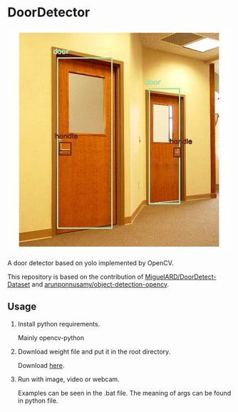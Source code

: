 # DoorDetector

![example1](test/result2.jpg)

A door detector based on yolo implemented by OpenCV.

This repository is based on the contribution of [MiguelARD/DoorDetect-Dataset](https://github.com/MiguelARD/DoorDetect-Dataset) and [arunponnusamy/object-detection-opencv](https://github.com/arunponnusamy/object-detection-opencv).

## Usage

1. Install python requirements.

    Mainly opencv-python

2. Download weight file and put it in the root directory.

    Download [here](https://drive.google.com/open?id=1i9E9pTPN5MtRxgBJWLnfQl2ypCv92dXk).

3. Run with image, video or webcam.

    Examples can be seen in the .bat file. The meaning of args can be found in python file.
